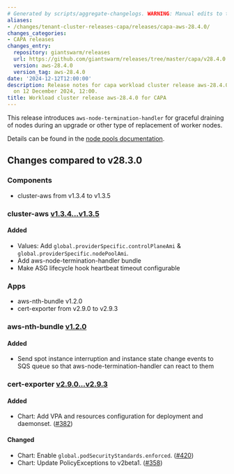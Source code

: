 ```yaml
---
# Generated by scripts/aggregate-changelogs. WARNING: Manual edits to this files will be overwritten.
aliases:
- /changes/tenant-cluster-releases-capa/releases/capa-aws-28.4.0/
changes_categories:
- CAPA releases
changes_entry:
  repository: giantswarm/releases
  url: https://github.com/giantswarm/releases/tree/master/capa/v28.4.0
  version: aws-28.4.0
  version_tag: aws-28.4.0
date: '2024-12-12T12:00:00'
description: Release notes for capa workload cluster release aws-28.4.0, published
  on 12 December 2024, 12:00.
title: Workload cluster release aws-28.4.0 for CAPA
---
```


This release introduces `aws-node-termination-handler` for graceful draining of nodes during an upgrade or other type of replacement of worker nodes.

Details can be found in the [node pools documentation](https://docs.giantswarm.io/tutorials/fleet-management/cluster-management/node-pools/#what-happens-when-rolling-nodes).

## Changes compared to v28.3.0

### Components

- cluster-aws from v1.3.4 to v1.3.5

### cluster-aws [v1.3.4...v1.3.5](https://github.com/giantswarm/cluster-aws/compare/v1.3.4...v1.3.5)

#### Added

- Values: Add `global.providerSpecific.controlPlaneAmi` & `global.providerSpecific.nodePoolAmi`.
- Add aws-node-termination-handler bundle
- Make ASG lifecycle hook heartbeat timeout configurable

### Apps

- aws-nth-bundle v1.2.0
- cert-exporter from v2.9.0 to v2.9.3

### aws-nth-bundle [v1.2.0](https://github.com/giantswarm/aws-nth-bundle/releases/tag/v1.2.0)

#### Added

- Send spot instance interruption and instance state change events to SQS queue so that aws-node-termination-handler can react to them

### cert-exporter [v2.9.0...v2.9.3](https://github.com/giantswarm/cert-exporter/compare/v2.9.0...v2.9.3)

#### Added

- Chart: Add VPA and resources configuration for deployment and daemonset. ([#382](https://github.com/giantswarm/cert-exporter/pull/382))

#### Changed

- Chart: Enable `global.podSecurityStandards.enforced`. ([#420](https://github.com/giantswarm/cert-exporter/pull/420))
- Chart: Update PolicyExceptions to v2beta1. ([#358](https://github.com/giantswarm/cert-exporter/pull/358))
